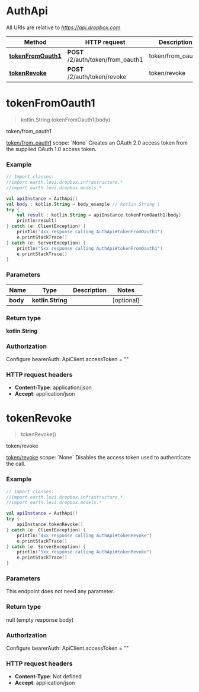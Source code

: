 # AuthApi

All URIs are relative to *https://api.dropbox.com*

Method | HTTP request | Description
------------- | ------------- | -------------
[**tokenFromOauth1**](AuthApi.md#tokenFromOauth1) | **POST** /2/auth/token/from_oauth1 | token/from_oauth1
[**tokenRevoke**](AuthApi.md#tokenRevoke) | **POST** /2/auth/token/revoke | token/revoke


<a name="tokenFromOauth1"></a>
# **tokenFromOauth1**
> kotlin.String tokenFromOauth1(body)

token/from_oauth1

[token/from_oauth1](https://www.dropbox.com/developers/documentation/http/documentation#auth-token-from_oauth1)  scope: &#x60;None&#x60;  Creates an OAuth 2.0 access token from the supplied OAuth 1.0 access token.

### Example
```kotlin
// Import classes:
//import earth.levi.dropbox.infrastructure.*
//import earth.levi.dropbox.models.*

val apiInstance = AuthApi()
val body : kotlin.String = body_example // kotlin.String | 
try {
    val result : kotlin.String = apiInstance.tokenFromOauth1(body)
    println(result)
} catch (e: ClientException) {
    println("4xx response calling AuthApi#tokenFromOauth1")
    e.printStackTrace()
} catch (e: ServerException) {
    println("5xx response calling AuthApi#tokenFromOauth1")
    e.printStackTrace()
}
```

### Parameters

Name | Type | Description  | Notes
------------- | ------------- | ------------- | -------------
 **body** | **kotlin.String**|  | [optional]

### Return type

**kotlin.String**

### Authorization


Configure bearerAuth:
    ApiClient.accessToken = ""

### HTTP request headers

 - **Content-Type**: application/json
 - **Accept**: application/json

<a name="tokenRevoke"></a>
# **tokenRevoke**
> tokenRevoke()

token/revoke

[token/revoke](https://www.dropbox.com/developers/documentation/http/documentation#auth-token-revoke)  scope: &#x60;None&#x60;  Disables the access token used to authenticate the call.      

### Example
```kotlin
// Import classes:
//import earth.levi.dropbox.infrastructure.*
//import earth.levi.dropbox.models.*

val apiInstance = AuthApi()
try {
    apiInstance.tokenRevoke()
} catch (e: ClientException) {
    println("4xx response calling AuthApi#tokenRevoke")
    e.printStackTrace()
} catch (e: ServerException) {
    println("5xx response calling AuthApi#tokenRevoke")
    e.printStackTrace()
}
```

### Parameters
This endpoint does not need any parameter.

### Return type

null (empty response body)

### Authorization


Configure bearerAuth:
    ApiClient.accessToken = ""

### HTTP request headers

 - **Content-Type**: Not defined
 - **Accept**: application/json

